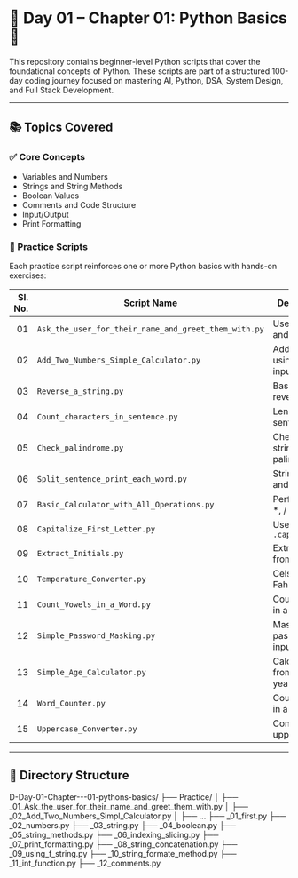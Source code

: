 # 📘 Day 01 – Chapter 01: Python Basics 🚀

This repository contains beginner-level Python scripts that cover the foundational concepts of Python. These scripts are part of a structured 100-day coding journey focused on mastering AI, Python, DSA, System Design, and Full Stack Development.

---

## 📚 Topics Covered

### ✅ Core Concepts
- Variables and Numbers
- Strings and String Methods
- Boolean Values
- Comments and Code Structure
- Input/Output
- Print Formatting

### 🧪 Practice Scripts
Each practice script reinforces one or more Python basics with hands-on exercises:

| Sl. No. | Script Name | Description |
|--------:|-------------|-------------|
| 01 | `Ask_the_user_for_their_name_and_greet_them_with.py` | User input and greeting |
| 02 | `Add_Two_Numbers_Simple_Calculator.py` | Addition using user input |
| 03 | `Reverse_a_string.py` | Basic string reversal |
| 04 | `Count_characters_in_sentence.py` | Length of sentence |
| 05 | `Check_palindrome.py` | Check if a string is a palindrome |
| 06 | `Split_sentence_print_each_word.py` | String split and iteration |
| 07 | `Basic_Calculator_with_All_Operations.py` | Perform +, –, *, / |
| 08 | `Capitalize_First_Letter.py` | Use `.capitalize()` |
| 09 | `Extract_Initials.py` | Extract initials from a name |
| 10 | `Temperature_Converter.py` | Celsius to Fahrenheit |
| 11 | `Count_Vowels_in_a_Word.py` | Count vowels in a word |
| 12 | `Simple_Password_Masking.py` | Mask password input |
| 13 | `Simple_Age_Calculator.py` | Calculate age from birth year |
| 14 | `Word_Counter.py` | Count words in a sentence |
| 15 | `Uppercase_Converter.py` | Convert to uppercase |

---

## 📁 Directory Structure

D-Day-01-Chapter---01-pythons-basics/
├── Practice/
│ ├── _01_Ask_the_user_for_their_name_and_greet_them_with.py
│ ├── _02_Add_Two_Numbers_Simpl_Calculator.py
│ ├── ...
├── _01_first.py
├── _02_numbers.py
├── _03_string.py
├── _04_boolean.py
├── _05_string_methods.py
├── _06_indexing_slicing.py
├── _07_print_formatting.py
├── _08_string_concatenation.py
├── _09_using_f_string.py
├── _10_string_formate_method.py
├── _11_int_function.py
├── _12_comments.py


